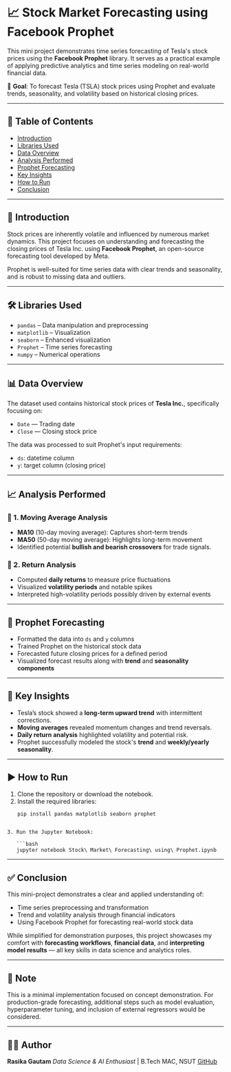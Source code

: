 # 📈 Stock Market Forecasting using Facebook Prophet

This mini project demonstrates time series forecasting of Tesla's stock prices using the **Facebook Prophet** library. It serves as a practical example of applying predictive analytics and time series modeling on real-world financial data.

🧠 **Goal**: To forecast Tesla (TSLA) stock prices using Prophet and evaluate trends, seasonality, and volatility based on historical closing prices.
<hr>

## 📌 Table of Contents

- [Introduction](#introduction)
- [Libraries Used](#libraries-used)
- [Data Overview](#data-overview)
- [Analysis Performed](#analysis-performed)
- [Prophet Forecasting](#prophet-forecasting)
- [Key Insights](#key-insights)
- [How to Run](#how-to-run)
- [Conclusion](#conclusion)

---

## 📖 Introduction

Stock prices are inherently volatile and influenced by numerous market dynamics. This project focuses on understanding and forecasting the closing prices of Tesla Inc. using **Facebook Prophet**, an open-source forecasting tool developed by Meta.

Prophet is well-suited for time series data with clear trends and seasonality, and is robust to missing data and outliers.

---

## 🛠 Libraries Used

- `pandas` – Data manipulation and preprocessing  
- `matplotlib` – Visualization  
- `seaborn` – Enhanced visualization  
- `Prophet` – Time series forecasting  
- `numpy` – Numerical operations  

---

## 📊 Data Overview

The dataset used contains historical stock prices of **Tesla Inc.**, specifically focusing on:

- `Date` — Trading date  
- `Close` — Closing stock price  

The data was processed to suit Prophet's input requirements:
- `ds`: datetime column
- `y`: target column (closing price)

---

## 📈 Analysis Performed

### 🔹 1. **Moving Average Analysis**
- **MA10** (10-day moving average): Captures short-term trends
- **MA50** (50-day moving average): Highlights long-term movement
- Identified potential **bullish and bearish crossovers** for trade signals.

### 🔹 2. **Return Analysis**
- Computed **daily returns** to measure price fluctuations
- Visualized **volatility periods** and notable spikes
- Interpreted high-volatility periods possibly driven by external events

---

## 🔮 Prophet Forecasting

- Formatted the data into `ds` and `y` columns
- Trained Prophet on the historical stock data
- Forecasted future closing prices for a defined period
- Visualized forecast results along with **trend** and **seasonality components**

---

## 📌 Key Insights

- Tesla’s stock showed a **long-term upward trend** with intermittent corrections.
- **Moving averages** revealed momentum changes and trend reversals.
- **Daily return analysis** highlighted volatility and potential risk.
- Prophet successfully modeled the stock's **trend** and **weekly/yearly seasonality**.

---

## ▶️ How to Run

1. Clone the repository or download the notebook.
2. Install the required libraries:
   ```bash
   pip install pandas matplotlib seaborn prophet
```

3. Run the Jupyter Notebook:

   ```bash
   jupyter notebook Stock\ Market\ Forecasting\ using\ Prophet.ipynb
   ```

---

## ✅ Conclusion

This mini-project demonstrates a clear and applied understanding of:

* Time series preprocessing and transformation
* Trend and volatility analysis through financial indicators
* Using Facebook Prophet for forecasting real-world stock data

While simplified for demonstration purposes, this project showcases my comfort with **forecasting workflows**, **financial data**, and **interpreting model results** — all key skills in data science and analytics roles.

---

## 📎 Note

This is a minimal implementation focused on concept demonstration. For production-grade forecasting, additional steps such as model evaluation, hyperparameter tuning, and inclusion of external regressors would be considered.

---

## 🧑‍💻 Author

**Rasika Gautam**
*Data Science & AI Enthusiast* | B.Tech MAC, NSUT
[GitHub](https://github.com/rasika1205)

